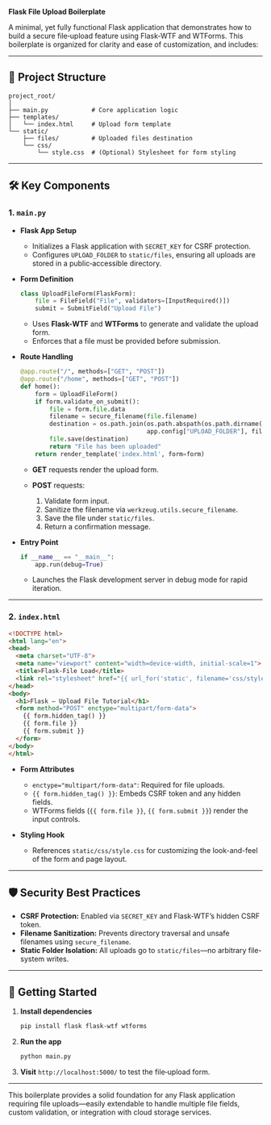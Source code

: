 **Flask File Upload Boilerplate**

A minimal, yet fully functional Flask application that demonstrates how to build a secure file‑upload feature using Flask-WTF and WTForms. This boilerplate is organized for clarity and ease of customization, and includes:

---

## 📁 Project Structure

```
project_root/
│
├── main.py            # Core application logic
├── templates/
│   └── index.html     # Upload form template
└── static/
    ├── files/         # Uploaded files destination
    └── css/
        └── style.css  # (Optional) Stylesheet for form styling
```

---

## 🛠️ Key Components

### 1. `main.py`

* **Flask App Setup**

  * Initializes a Flask application with `SECRET_KEY` for CSRF protection.
  * Configures `UPLOAD_FOLDER` to `static/files`, ensuring all uploads are stored in a public‑accessible directory.

* **Form Definition**

  ```python
  class UploadFileForm(FlaskForm):
      file = FileField("File", validators=[InputRequired()])
      submit = SubmitField("Upload File")
  ```

  * Uses **Flask-WTF** and **WTForms** to generate and validate the upload form.
  * Enforces that a file must be provided before submission.

* **Route Handling**

  ```python
  @app.route("/", methods=["GET", "POST"])
  @app.route("/home", methods=["GET", "POST"])
  def home():
      form = UploadFileForm()
      if form.validate_on_submit():
          file = form.file.data
          filename = secure_filename(file.filename)
          destination = os.path.join(os.path.abspath(os.path.dirname(__file__)),
                                     app.config["UPLOAD_FOLDER"], filename)
          file.save(destination)
          return "File has been uploaded"
      return render_template('index.html', form=form)
  ```

  * **GET** requests render the upload form.
  * **POST** requests:

    1. Validate form input.
    2. Sanitize the filename via `werkzeug.utils.secure_filename`.
    3. Save the file under `static/files`.
    4. Return a confirmation message.

* **Entry Point**

  ```python
  if __name__ == "__main__":
      app.run(debug=True)
  ```

  * Launches the Flask development server in debug mode for rapid iteration.

---

### 2. `index.html`

```html
<!DOCTYPE html>
<html lang="en">
<head>
  <meta charset="UTF-8">
  <meta name="viewport" content="width=device-width, initial-scale=1">
  <title>Flask‑File Load</title>
  <link rel="stylesheet" href="{{ url_for('static', filename='css/style.css') }}">
</head>
<body>
  <h1>Flask – Upload File Tutorial</h1>
  <form method="POST" enctype="multipart/form-data">
    {{ form.hidden_tag() }}
    {{ form.file }}
    {{ form.submit }}
  </form>
</body>
</html>
```

* **Form Attributes**

  * `enctype="multipart/form-data"`: Required for file uploads.
  * `{{ form.hidden_tag() }}`: Embeds CSRF token and any hidden fields.
  * WTForms fields (`{{ form.file }}`, `{{ form.submit }}`) render the input controls.

* **Styling Hook**

  * References `static/css/style.css` for customizing the look-and-feel of the form and page layout.

---

## 🛡️ Security Best Practices

* **CSRF Protection:** Enabled via `SECRET_KEY` and Flask-WTF’s hidden CSRF token.
* **Filename Sanitization:** Prevents directory traversal and unsafe filenames using `secure_filename`.
* **Static Folder Isolation:** All uploads go to `static/files`—no arbitrary file-system writes.

---

## 🚀 Getting Started

1. **Install dependencies**

   ```bash
   pip install flask flask-wtf wtforms
   ```
2. **Run the app**

   ```bash
   python main.py
   ```
3. **Visit** `http://localhost:5000/` to test the file‑upload form.

---

This boilerplate provides a solid foundation for any Flask application requiring file uploads—easily extendable to handle multiple file fields, custom validation, or integration with cloud storage services.
